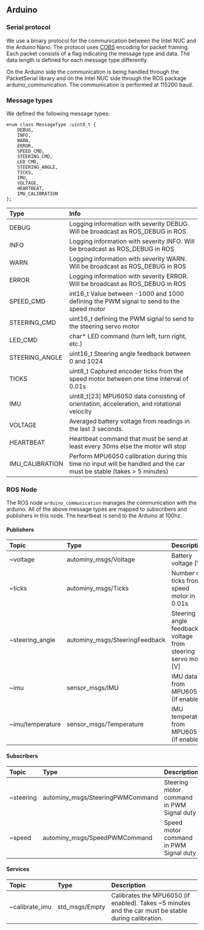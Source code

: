 ## Arduino

### Serial protocol
We use a binary protocol for the communication between the Intel NUC and the Arduino Nano. The protocol uses [COBS](https://en.wikipedia.org/wiki/Consistent_Overhead_Byte_Stuffing) encoding for packet framing. Each packet consists of a flag indicating the message type and data. The data length is defined for each message type differently.

On the Arduino side the communication is being handled through the PacketSerial library and on the Intel NUC side through the ROS package arduino_communication. The communication is performed at 115200 baud.

### Message types
We defined the following message types:

```
enum class MessageType :uint8_t {
    DEBUG,
    INFO,
    WARN,
    ERROR,
    SPEED_CMD,
    STEERING_CMD,
    LED_CMD,
    STEERING_ANGLE,
    TICKS,
    IMU,
    VOLTAGE,
    HEARTBEAT,
    IMU_CALIBRATION
};
```

| Type            | Info                                                                                                                 |
|:----------------|:---------------------------------------------------------------------------------------------------------------------|
| DEBUG           | Logging information with severity DEBUG. Will be broadcast as ROS_DEBUG in ROS                                       |
| INFO            | Logging information with severity INFO. Will be broadcast as ROS_DEBUG in ROS                                        |
| WARN            | Logging information with severity WARN. Will be broadcast as ROS_DEBUG in ROS                                        |
| ERROR           | Logging information with severity ERROR. Will be broadcast as ROS_DEBUG in ROS                                       |
| SPEED_CMD       | int16_t Value between -1000 and 1000 defining the PWM signal to send to the speed motor                              |
| STEERING_CMD    | uint16_t defining the PWM signal to send to the steering servo motor                                                 |
| LED_CMD         | char* LED command (turn left, turn right, etc.)                                                                      |
| STEERING_ANGLE  | uint16_t Steering angle feedback between 0 and 1024                                                                  |
| TICKS           | uint8_t Captured encoder ticks from the speed motor between one time interval of 0.01s                               |
| IMU             | uint8_t\[23\] MPU6050 data consisting of orientation, acceleration, and rotational velocity                          |
| VOLTAGE         | Averaged battery voltage from readings in the last 3 seconds.                                                        |
| HEARTBEAT       | Heartbeat command that must be send at least every 30ms else the motor will stop                                     |
| IMU_CALIBRATION | Perform MPU6050 calibration during this time no input will be handled and the car must be stable (takes > 5 minutes) |


### ROS Node
The ROS node `arduino_communication` manages the communication with the arduino. All of the above message types are mapped to subscribers and publishers in this node. The heartbeat is send to the Arduino at 100hz.

#### Publishers
| Topic            | Type                           | Description                                                     |
|:-----------------|:-------------------------------|:----------------------------------------------------------------|
| ~voltage         | autominy_msgs/Voltage          | Battery voltage \[V\]                                           |
| ~ticks           | autominy_msgs/Ticks            | Number of ticks from speed motor in 0.01s                       |
| ~steering_angle  | autominy_msgs/SteeringFeedback | Steering angle feedback voltage from steering servo motor \[V\] |
| ~imu             | sensor_msgs/IMU                | IMU data from MPU6050 (if enabled)                              |
| ~imu/temperature | sensor_msgs/Temperature        | IMU temperature from MPU6050 (if enabled)                       |

#### Subscribers
| Topic     | Type                             | Description                               |
|:----------|:---------------------------------|:------------------------------------------|
| ~steering | autominy_msgs/SteeringPWMCommand | Steering motor command in PWM Signal duty |
| ~speed    | autominy_msgs/SpeedPWMCommand    | Speed motor command in PWM Signal duty    |

#### Services
| Topic          | Type           | Description                                                                                          |
|:---------------|:---------------|:-----------------------------------------------------------------------------------------------------|
| ~calibrate_imu | std_msgs/Empty | Calibrates the MPU6050 (if enabled). Takes ~5 minutes and the car must be stable during calibration. |
